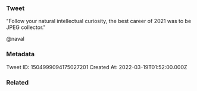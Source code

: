 ### Tweet
"Follow your natural intellectual curiosity, the best career of 2021 was to be JPEG collector."

@naval

### Metadata
Tweet ID: 1504999094175027201
Created At: 2022-03-19T01:52:00.000Z

### Related


